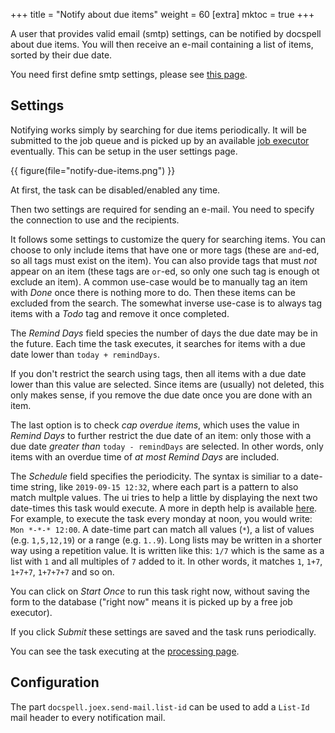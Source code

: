 +++
title = "Notify about due items"
weight = 60
[extra]
mktoc = true
+++

A user that provides valid email (smtp) settings, can be notified by
docspell about due items. You will then receive an e-mail containing a
list of items, sorted by their due date.

You need first define smtp settings, please see [this
page](@/docs/webapp/emailsettings.md#smtp-settings).

## Settings

Notifying works simply by searching for due items periodically. It
will be submitted to the job queue and is picked up by an available
[job executor](@/docs/joex/_index.md) eventually. This can be setup in
the user settings page.

{{ figure(file="notify-due-items.png") }}

At first, the task can be disabled/enabled any time.

Then two settings are required for sending an e-mail. You need to
specify the connection to use and the recipients.

It follows some settings to customize the query for searching items.
You can choose to only include items that have one or more tags (these
are `and`-ed, so all tags must exist on the item). You can also
provide tags that must *not* appear on an item (these tags are
`or`-ed, so only one such tag is enough ot exclude an item). A common
use-case would be to manually tag an item with *Done* once there is
nothing more to do. Then these items can be excluded from the search.
The somewhat inverse use-case is to always tag items with a *Todo* tag
and remove it once completed.

The *Remind Days* field species the number of days the due date may be
in the future. Each time the task executes, it searches for items with
a due date lower than `today + remindDays`.

If you don't restrict the search using tags, then all items with a due
date lower than this value are selected. Since items are (usually) not
deleted, this only makes sense, if you remove the due date once you
are done with an item.

The last option is to check *cap overdue items*, which uses the value
in *Remind Days* to further restrict the due date of an item: only
those with a due date *greater than* `today - remindDays` are
selected. In other words, only items with an overdue time of *at most*
*Remind Days* are included.

The *Schedule* field specifies the periodicity. The syntax is similiar
to a date-time string, like `2019-09-15 12:32`, where each part is a
pattern to also match multple values. The ui tries to help a little by
displaying the next two date-times this task would execute. A more in
depth help is available
[here](https://github.com/eikek/calev#what-are-calendar-events). For
example, to execute the task every monday at noon, you would write:
`Mon *-*-* 12:00`. A date-time part can match all values (`*`), a list
of values (e.g. `1,5,12,19`) or a range (e.g. `1..9`). Long lists may
be written in a shorter way using a repetition value. It is written
like this: `1/7` which is the same as a list with `1` and all
multiples of `7` added to it. In other words, it matches `1`, `1+7`,
`1+7+7`, `1+7+7+7` and so on.

You can click on *Start Once* to run this task right now, without
saving the form to the database ("right now" means it is picked up by
a free job executor).

If you click *Submit* these settings are saved and the task runs
periodically.

You can see the task executing at the [processing
page](@/docs/webapp/processing.md).


## Configuration

The part `docspell.joex.send-mail.list-id` can be used to add a
`List-Id` mail header to every notification mail.
